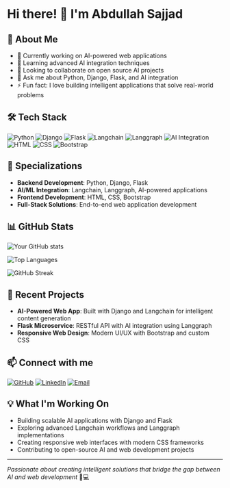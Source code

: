 # Hi there! 👋 I'm Abdullah Sajjad

## 🚀 About Me

- 🔭 Currently working on AI-powered web applications
- 🌱 Learning advanced AI integration techniques
- 👯 Looking to collaborate on open source AI projects
- 💬 Ask me about Python, Django, Flask, and AI integration
- ⚡ Fun fact: I love building intelligent applications that solve real-world problems

## 🛠️ Tech Stack

![Python](https://img.shields.io/badge/Python-3776AB?style=for-the-badge&logo=python&logoColor=white)
![Django](https://img.shields.io/badge/Django-092E20?style=for-the-badge&logo=django&logoColor=white)
![Flask](https://img.shields.io/badge/Flask-000000?style=for-the-badge&logo=flask&logoColor=white)
![Langchain](https://img.shields.io/badge/Langchain-000000?style=for-the-badge&logo=langchain&logoColor=white)
![Langgraph](https://img.shields.io/badge/Langgraph-000000?style=for-the-badge&logo=langgraph&logoColor=white)
![AI Integration](https://img.shields.io/badge/AI_Integration-FF6B6B?style=for-the-badge&logo=openai&logoColor=white)
![HTML](https://img.shields.io/badge/HTML-E34F26?style=for-the-badge&logo=html5&logoColor=white)
![CSS](https://img.shields.io/badge/CSS-1572B6?style=for-the-badge&logo=css3&logoColor=white)
![Bootstrap](https://img.shields.io/badge/Bootstrap-7952B3?style=for-the-badge&logo=bootstrap&logoColor=white)

## 🎯 Specializations

- **Backend Development**: Python, Django, Flask
- **AI/ML Integration**: Langchain, Langgraph, AI-powered applications
- **Frontend Development**: HTML, CSS, Bootstrap
- **Full-Stack Solutions**: End-to-end web application development

## 📊 GitHub Stats

![Your GitHub stats](https://github-readme-stats.vercel.app/api?username=Abdullah5111&show_icons=true&theme=radical)

![Top Languages](https://github-readme-stats.vercel.app/api/top-langs/?username=Abdullah5111&layout=compact&theme=radical)

![GitHub Streak](https://github-readme-streak-stats.herokuapp.com/?user=Abdullah5111&theme=radical)

## 🚀 Recent Projects

- **AI-Powered Web App**: Built with Django and Langchain for intelligent content generation
- **Flask Microservice**: RESTful API with AI integration using Langgraph
- **Responsive Web Design**: Modern UI/UX with Bootstrap and custom CSS

## 📫 Connect with me

[![GitHub](https://img.shields.io/badge/GitHub-000000?style=for-the-badge&logo=GitHub&logoColor=white)](https://github.com/Abdullah5111)
[![LinkedIn](https://img.shields.io/badge/LinkedIn-0077B5?style=for-the-badge&logo=linkedin&logoColor=white)](https://linkedin.com/in/Abdullah5111)
[![Email](https://img.shields.io/badge/Email-D14836?style=for-the-badge&logo=gmail&logoColor=white)](mailto:abdullahsajjad489@gmail.com)

## 💡 What I'm Working On

- Building scalable AI applications with Django and Flask
- Exploring advanced Langchain workflows and Langgraph implementations
- Creating responsive web interfaces with modern CSS frameworks
- Contributing to open-source AI and web development projects

---

*Passionate about creating intelligent solutions that bridge the gap between AI and web development* 🤖💻
